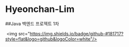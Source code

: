 # Hyeonchan-Lim

##Java 백엔드 프로젝트 1차

 <img src="https://img.shields.io/badge/github-#181717?style=flat&logo=github&logoColor=white"/>
